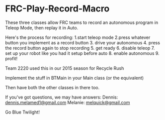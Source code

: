 # FRC-Play-Record-Macro
These three classes allow FRC teams to record an autonomous program in Teleop Mode, then replay it in Auto.

Here's the process for recording:
	1.start teleop mode
	2.press whatever button you implement as a record button
	3. drive your autonomous
	4. press the record button again to stop recording
	5. get ready
	6. disable teleop
	7. set up your robot like you had it setup before auto
	8. enable autonomous
	9. profit!

Team 2220 used this in our 2015 season for Recycle Rush

Implement the stuff in BTMain in your Main class (or the equivalent)

Then have both the other classes in there too.

If you've got questions, we may have answers: 
Dennis: dennis.melamed1@gmail.com
Melanie: melquick@gmail.com

Go Blue Twilight!
